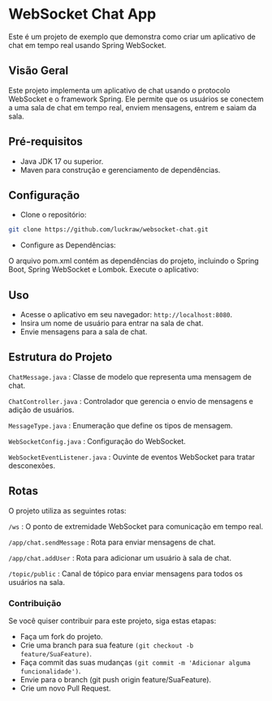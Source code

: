 # WebSocket Chat App

Este é um projeto de exemplo que demonstra como criar um aplicativo de chat em tempo real usando Spring WebSocket.

## Visão Geral

Este projeto implementa um aplicativo de chat usando o protocolo WebSocket e o framework Spring. Ele permite que os usuários se conectem a uma sala de chat em tempo real, enviem mensagens, entrem e saiam da sala.

## Pré-requisitos

- Java JDK 17 ou superior.
- Maven para construção e gerenciamento de dependências.

## Configuração

- Clone o repositório:
```sh
git clone https://github.com/luckraw/websocket-chat.git
```
- Configure as Dependências:

O arquivo pom.xml contém as dependências do projeto, incluindo o Spring Boot, Spring WebSocket e Lombok.
Execute o aplicativo:


## Uso

- Acesse o aplicativo em seu navegador: `http://localhost:8080`.
- Insira um nome de usuário para entrar na sala de chat.
- Envie mensagens para a sala de chat.

## Estrutura do Projeto

`ChatMessage.java` : Classe de modelo que representa uma mensagem de chat.

`ChatController.java` : Controlador que gerencia o envio de mensagens e adição de usuários.

`MessageType.java` : Enumeração que define os tipos de mensagem.

`WebSocketConfig.java` : Configuração do WebSocket.

`WebSocketEventListener.java` : Ouvinte de eventos WebSocket para tratar desconexões.

## Rotas
O projeto utiliza as seguintes rotas:

`/ws` : O ponto de extremidade WebSocket para comunicação em tempo real.

`/app/chat.sendMessage` : Rota para enviar mensagens de chat.

`/app/chat.addUser` : Rota para adicionar um usuário à sala de chat.

`/topic/public` : Canal de tópico para enviar mensagens para todos os usuários na sala.

### Contribuição

Se você quiser contribuir para este projeto, siga estas etapas:

- Faça um fork do projeto.
- Crie uma branch para sua feature `(git checkout -b feature/SuaFeature)`.
- Faça commit das suas mudanças `(git commit -m 'Adicionar alguma funcionalidade')`.
- Envie para o branch (git push origin feature/SuaFeature).
- Crie um novo Pull Request.
